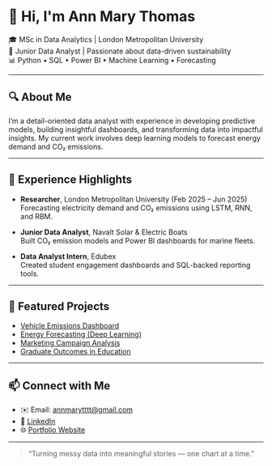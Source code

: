 # 👋 Hi, I'm Ann Mary Thomas

🎓 MSc in Data Analytics | London Metropolitan University  
💼 Junior Data Analyst | Passionate about data-driven sustainability  
📊 Python • SQL • Power BI • Machine Learning • Forecasting

---

## 🔍 About Me  
I’m a detail-oriented data analyst with experience in developing predictive models, building insightful dashboards, and transforming data into impactful insights. My current work involves deep learning models to forecast energy demand and CO₂ emissions.

---

## 💼 Experience Highlights
- **Researcher**, London Metropolitan University (Feb 2025 – Jun 2025)  
  Forecasting electricity demand and CO₂ emissions using LSTM, RNN, and RBM.

- **Junior Data Analyst**, Navalt Solar & Electric Boats  
  Built CO₂ emission models and Power BI dashboards for marine fleets.

- **Data Analyst Intern**, Edubex  
  Created student engagement dashboards and SQL-backed reporting tools.

---

## 🚀 Featured Projects
- [Vehicle Emissions Dashboard](https://github.com/ann-1999-byte/vehicle-emissions-dashboard)  
- [Energy Forecasting (Deep Learning)](https://github.com/Ann-Mary-Thomas/energy-forecasting-usa)  
- [Marketing Campaign Analysis](https://github.com/ann-1999-byte/marketing-campaign-analysis)  
- [Graduate Outcomes in Education](https://github.com/ann-1999-byte/graduate-outcomes-analysis)

---

## 📫 Connect with Me  
- ✉️ Email: [annmarytttt@gmail.com](mailto:annmarytttt@gmail.com)  
- 🔗 [LinkedIn](https://www.linkedin.com/in/ann-mary-thomas-6272aa200)  
- 🌐 [Portfolio Website](https://ann-mary-thomas.github.io)

---

> “Turning messy data into meaningful stories — one chart at a time.”
